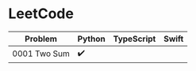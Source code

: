 # LeetCode

| Problem             | Python             | TypeScript    | Swift          |
|---------------------|--------------------|---------------|----------------|
| 0001 Two Sum        |:heavy_check_mark: |               |                | 

